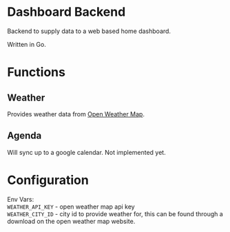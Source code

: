 # Dashboard Backend  

Backend to supply data to a web based home dashboard.

Written in Go.

# Functions

## Weather

Provides weather data from [Open Weather Map](https://openweathermap.org/). 

## Agenda

Will sync up to a google calendar. Not implemented yet.

# Configuration

Env Vars:  
`WEATHER_API_KEY` - open weather map api key  
`WEATHER_CITY_ID` - city id to provide weather for, this can be found through a download on the open weather map website.

